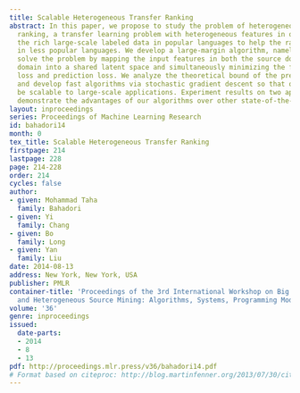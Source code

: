 ```yaml
---
title: Scalable Heterogeneous Transfer Ranking
abstract: In this paper, we propose to study the problem of heterogeneous transfer
  ranking, a transfer learning problem with heterogeneous features in order to utilize
  the rich large-scale labeled data in popular languages to help the ranking task
  in less popular languages. We develop a large-margin algorithm, namely LM-HTR, to
  solve the problem by mapping the input features in both the source domain and target
  domain into a shared latent space and simultaneously minimizing the feature reconstruction
  loss and prediction loss. We analyze the theoretical bound of the prediction loss
  and develop fast algorithms via stochastic gradient descent so that our model can
  be scalable to large-scale applications. Experiment results on two application datasets
  demonstrate the advantages of our algorithms over other state-of-the-art methods.
layout: inproceedings
series: Proceedings of Machine Learning Research
id: bahadori14
month: 0
tex_title: Scalable Heterogeneous Transfer Ranking
firstpage: 214
lastpage: 228
page: 214-228
order: 214
cycles: false
author:
- given: Mohammad Taha
  family: Bahadori
- given: Yi
  family: Chang
- given: Bo
  family: Long
- given: Yan
  family: Liu
date: 2014-08-13
address: New York, New York, USA
publisher: PMLR
container-title: 'Proceedings of the 3rd International Workshop on Big Data, Streams
  and Heterogeneous Source Mining: Algorithms, Systems, Programming Models and Applications'
volume: '36'
genre: inproceedings
issued:
  date-parts:
  - 2014
  - 8
  - 13
pdf: http://proceedings.mlr.press/v36/bahadori14.pdf
# Format based on citeproc: http://blog.martinfenner.org/2013/07/30/citeproc-yaml-for-bibliographies/
---
```

